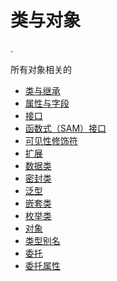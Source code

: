 # 类与对象

.

所有对象相关的

- [类与继承](classes.md)
- [属性与字段](properties.md)
- [接口](interfaces.md)
- [函数式（SAM）接口](fun-interfaces.md)
- [可见性修饰符](visibility-modifiers.md)
- [扩展](extensions.md)
- [数据类](data-classes.md)
- [密封类](sealed-classes.md)
- [泛型](generics.md)
- [嵌套类](nested-classes.md)
- [枚举类](enum-classes.md)
- [对象](object-declarations.md)
- [类型别名](type-aliases.md)
- [委托](delegation.md)
- [委托属性](delegated-properties.md)
